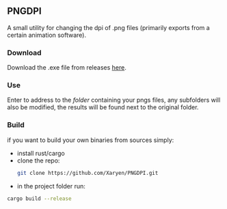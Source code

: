 ## PNGDPI

A small utility for changing the dpi of .png files (primarily exports from a certain animation software).

### Download

Download the .exe file from releases [here](https://github.com/Xaryen/PNGDPI/releases/latest).

### Use

Enter to address to the *folder* containing your pngs files, any subfolders will also be modified, the results will be found next to the original folder.

### Build

if you want to build your own binaries from sources simply:

* install rust/cargo
* clone the repo:
  ```bash
  git clone https://github.com/Xaryen/PNGDPI.git
  ```
* in the project folder run:
 ```bash
cargo build --release
 ```

